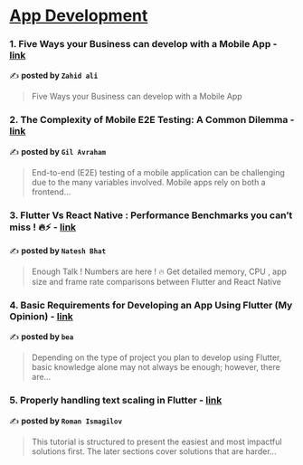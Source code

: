 
<h1><a href=https://medium.com/tag/mobile-app-development/recommended target="_blank" rel="noopener noreferrer">App Development</a></h1>
<h3>1. Five Ways your Business can develop with a Mobile App - <a href="https://medium.com/@Zahid_ali/five-ways-your-business-can-develop-with-a-mobile-app-0b8f1a77b7cd" target="_blank" rel="noopener noreferrer">link</a></h3>

✍️ **posted by `Zahid ali`**

<blockquote>Five Ways your Business can develop with a Mobile App</blockquote>

<h3>2. The Complexity of Mobile E2E Testing: A Common Dilemma - <a href="https://medium.com/@hello_73712/the-complexity-of-mobile-e2e-testing-a-common-dilemma-b08495f7f8a3" target="_blank" rel="noopener noreferrer">link</a></h3>

✍️ **posted by `Gil Avraham`**

<blockquote>End-to-end (E2E) testing of a mobile application can be challenging due to the many variables involved. Mobile apps rely on both a frontend…</blockquote>

<h3>3. Flutter Vs React Native : Performance Benchmarks you can’t miss ! 🔥⚡️ - <a href="https://medium.com/@nateshmbhat/flutter-vs-react-native-performance-benchmarks-you-cant-miss-️-2e31905df9b4" target="_blank" rel="noopener noreferrer">link</a></h3>

✍️ **posted by `Natesh Bhat`**

<blockquote>Enough Talk ! Numbers are here ! 🔥 Get detailed memory, CPU , app size and frame rate comparisons between Flutter and React Native</blockquote>

<h3>4. Basic Requirements for Developing an App Using Flutter (My Opinion) - <a href="https://medium.com/@make_cod3r/basic-requirements-for-developing-an-app-using-flutter-my-opinion-c131a60ca350" target="_blank" rel="noopener noreferrer">link</a></h3>

✍️ **posted by `bea`**

<blockquote>Depending on the type of project you plan to develop using Flutter, basic knowledge alone may not always be enough; however, there are…</blockquote>

<h3>5. Properly handling text scaling in Flutter - <a href="https://medium.com/@pomis172/properly-handling-text-scaling-in-flutter-313fe717816c" target="_blank" rel="noopener noreferrer">link</a></h3>

✍️ **posted by `Roman Ismagilov`**

<blockquote>This tutorial is structured to present the easiest and most impactful solutions first. The later sections cover solutions that are harder…</blockquote>

